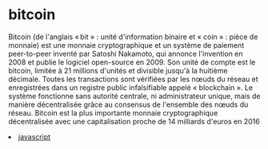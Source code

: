 <!DOCTYPE html>
<html>
<head>
</head>
<body>
<h1>bitcoin</h1>
<p> Bitcoin (de l'anglais « bit » : unité d'information binaire et « coin » : pièce de monnaie) est une monnaie cryptographique et un système de paiement peer-to-peer inventé par Satoshi Nakamoto, qui annonce l'invention en 2008 et publie le logiciel open-source en 2009.
Son unité de compte est le bitcoin, limitée à 21 millions d'unités et divisible jusqu'à la huitième décimale. Toutes les transactions sont vérifiées par les nœuds du réseau et enregistrées dans un registre public infalsifiable appelé « blockchain ». Le système fonctionne sans autorité centrale, ni administrateur unique, mais de manière décentralisée grâce au consensus de l'ensemble des nœuds du réseau. Bitcoin est la plus importante monnaie cryptographique décentralisée avec une capitalisation proche de 14 milliards d'euros en 2016 </p>
<li><a href="https://piierreG13.github.io/javascript"> javascript</a></li>
</body>
</html>
